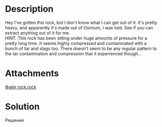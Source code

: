 # Description
Hey I've gotten this rock, but I don't know what I can get out of it. 
It's pretty heavy, and apparently it's made out of Osmium, I was told. See if you can extract anything out of it for me.<br>
HINT: 
This rock has been sitting under huge amounts of pressure for a pretty long time. 
It seems highly compressed and contaminated with a bunch of tar and slags too. 
There doesn't seem to be any regular pattern to the tar contamination and compression that it experienced though...

# Attachments
[Файл rock.rock](./sources/rock.rock)
# Solution
Решение

